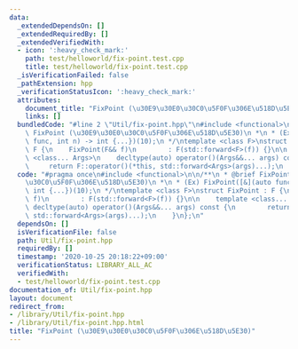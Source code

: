 ```yaml
---
data:
  _extendedDependsOn: []
  _extendedRequiredBy: []
  _extendedVerifiedWith:
  - icon: ':heavy_check_mark:'
    path: test/helloworld/fix-point.test.cpp
    title: test/helloworld/fix-point.test.cpp
  _isVerificationFailed: false
  _pathExtension: hpp
  _verificationStatusIcon: ':heavy_check_mark:'
  attributes:
    document_title: "FixPoint (\u30E9\u30E0\u30C0\u5F0F\u306E\u518D\u5E30)"
    links: []
  bundledCode: "#line 2 \"Util/fix-point.hpp\"\n#include <functional>\n\n/**\n * @brief\
    \ FixPoint (\u30E9\u30E0\u30C0\u5F0F\u306E\u518D\u5E30)\n *\n * (Ex) FixPoint([&](auto\
    \ func, int n) -> int {...})(10);\n */\ntemplate <class F>\nstruct FixPoint :\
    \ F {\n    FixPoint(F&& f)\n        : F(std::forward<F>(f)) {}\n\n    template\
    \ <class... Args>\n    decltype(auto) operator()(Args&&... args) const {\n   \
    \     return F::operator()(*this, std::forward<Args>(args)...);\n    }\n};\n"
  code: "#pragma once\n#include <functional>\n\n/**\n * @brief FixPoint (\u30E9\u30E0\
    \u30C0\u5F0F\u306E\u518D\u5E30)\n *\n * (Ex) FixPoint([&](auto func, int n) ->\
    \ int {...})(10);\n */\ntemplate <class F>\nstruct FixPoint : F {\n    FixPoint(F&&\
    \ f)\n        : F(std::forward<F>(f)) {}\n\n    template <class... Args>\n   \
    \ decltype(auto) operator()(Args&&... args) const {\n        return F::operator()(*this,\
    \ std::forward<Args>(args)...);\n    }\n};\n"
  dependsOn: []
  isVerificationFile: false
  path: Util/fix-point.hpp
  requiredBy: []
  timestamp: '2020-10-25 20:18:22+09:00'
  verificationStatus: LIBRARY_ALL_AC
  verifiedWith:
  - test/helloworld/fix-point.test.cpp
documentation_of: Util/fix-point.hpp
layout: document
redirect_from:
- /library/Util/fix-point.hpp
- /library/Util/fix-point.hpp.html
title: "FixPoint (\u30E9\u30E0\u30C0\u5F0F\u306E\u518D\u5E30)"
---
```

